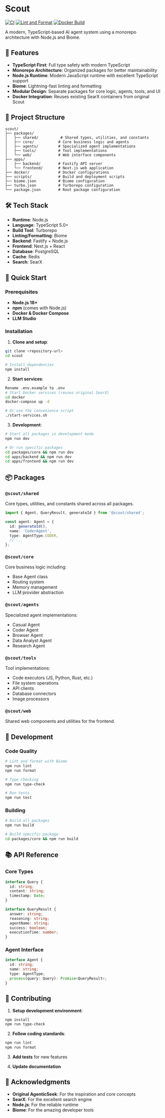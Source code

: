 # Scout

[![CI](https://github.com/brs999/scout/actions/workflows/ci.yml/badge.svg)](https://github.com/brs999/scout/actions/workflows/ci.yml)
[![Lint and Format](https://github.com/brs999/scout/actions/workflows/ci.yml/badge.svg)](https://github.com/brs999/scout/actions/workflows/ci.yml)
[![Docker Build](https://github.com/brs999/scout/actions/workflows/ci.yml/badge.svg)](https://github.com/brs999/scout/actions/workflows/ci.yml)

A modern, TypeScript-based AI agent system using a monorepo architecture with Node.js and Biome.

## 🚀 Features

- **TypeScript First**: Full type safety with modern TypeScript
- **Monorepo Architecture**: Organized packages for better maintainability
- **Node.js Runtime**: Modern JavaScript runtime with excellent TypeScript support
- **Biome**: Lightning-fast linting and formatting
- **Modular Design**: Separate packages for core logic, agents, tools, and UI
- **Docker Integration**: Reuses existing SearX containers from original Scout

## 📁 Project Structure

```
scout/
├── packages/
│   ├── shared/          # Shared types, utilities, and constants
│   ├── core/           # Core business logic and agents
│   ├── agents/         # Specialized agent implementations
│   ├── tools/          # Tool implementations
│   └── web/            # Web interface components
├── apps/
│   ├── backend/        # Fastify API server
│   └── frontend/       # Next.js web application
├── docker/             # Docker configurations
├── scripts/            # Build and deployment scripts
├── biome.json          # Biome configuration
├── turbo.json          # Turborepo configuration
└── package.json        # Root package configuration
```

## 🛠️ Tech Stack

- **Runtime**: Node.js
- **Language**: TypeScript 5.0+
- **Build Tool**: Turborepo
- **Linting/Formatting**: Biome
- **Backend**: Fastify + Node.js
- **Frontend**: Next.js + React
- **Database**: PostgreSQL
- **Cache**: Redis
- **Search**: SearX 

## 🚀 Quick Start

### Prerequisites

- **Node.js 18+**
- **npm** (comes with Node.js)
- **Docker & Docker Compose**
- **LLM Studio**

### Installation

1. **Clone and setup**:
```bash
git clone <repository-url>
cd scout

# Install dependencies
npm install
```

2. **Start services**:
```bash
Rename .env.example to .env
# Start Docker services (reuses original SearX)
cd docker
docker-compose up -d

# Or use the convenience script
./start-services.sh
```

3. **Development**:
```bash
# Start all packages in development mode
npm run dev

# Or run specific packages
cd packages/core && npm run dev
cd apps/backend && npm run dev
cd apps/frontend && npm run dev
```

## 📦 Packages

### `@scout/shared`
Core types, utilities, and constants shared across all packages.

```typescript
import { Agent, QueryResult, generateId } from '@scout/shared';

const agent: Agent = {
  id: generateId(),
  name: 'CoderAgent',
  type: AgentType.CODER,
  // ...
};
```

### `@scout/core`
Core business logic including:
- Base Agent class
- Routing system
- Memory management
- LLM provider abstraction

### `@scout/agents`
Specialized agent implementations:
- Casual Agent
- Coder Agent
- Browser Agent
- Data Analyst Agent
- Research Agent

### `@scout/tools`
Tool implementations:
- Code executors (JS, Python, Rust, etc.)
- File system operations
- API clients
- Database connectors
- Image processors

### `@scout/web`
Shared web components and utilities for the frontend.

## 🔧 Development

### Code Quality

```bash
# Lint and format with Biome
npm run lint
npm run format

# Type checking
npm run type-check

# Run tests
npm run test
```

### Building

```bash
# Build all packages
npm run build

# Build specific package
cd packages/core && npm run build
```

## 📚 API Reference

### Core Types

```typescript
interface Query {
  id: string;
  content: string;
  timestamp: Date;
}

interface QueryResult {
  answer: string;
  reasoning: string;
  agentName: string;
  success: boolean;
  executionTime: number;
}
```

### Agent Interface

```typescript
interface Agent {
  id: string;
  name: string;
  type: AgentType;
  process(query: Query): Promise<QueryResult>;
}
```

## 🤝 Contributing

1. **Setup development environment**:
```bash
npm install
npm run type-check
```

2. **Follow coding standards**:
```bash
npm run lint
npm run format
```

3. **Add tests** for new features

4. **Update documentation**

## 🙏 Acknowledgments

- **Original AgenticSeek**: For the inspiration and core concepts
- **SearX**: For the excellent search engine
- **Node.js**: For the reliable runtime
- **Biome**: For the amazing developer tools



